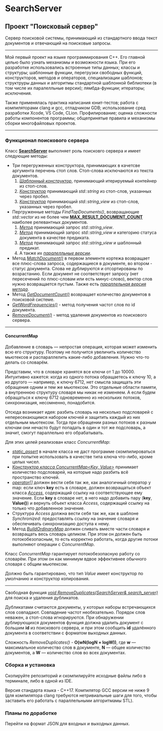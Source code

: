 # SearchServer
## Проект "Поисковый сервер"

Сервер поисковой системы, принимающий из стандартного ввода текст документов и отвечающий на поисковые запросы.

***

Мой первый проект на языке программирования С++. Его главной целью было узнать механизмы и возможности языка. При его разработке использовались встроенные типы данных; классы и структуры; шаблонные функции, перегрузки свободных функций, конструкторов, методов и операторов, специализации шаблонов; структруры данных и алгоритмы стандартной шаблонной библиотеки (в том числе их паралелльные версии); лямбда-функции; итераторы; исключения.

Также применялась практика написания юнит-тестов; работа с компиляторами clang и gcc, отладчиком GDB; использование сред разработки Xcode, VS Code, CLion. Профилирование; оценка сложности работы компонентов программы; общепринятые правила и механизмы сборки многофайловых проектов.

***

### Функционал поискового сервера

Класс [**SearchServer**](https://github.com/konstantinbelousovEC/cpp-search-server/blob/c336b8f68412285080fa056aa744067a5f40f1f2/search-server/search_server.h#L23) выполняет роль поисковго сервера и имеет следующие методы:
- Три перегруженных конструктора, принимающих в качетсве аргумента перечень стоп слов. Стоп-слова исключаются из текста документов.
    1. [*Шаблонный конструктор*](https://github.com/konstantinbelousovEC/cpp-search-server/blob/c336b8f68412285080fa056aa744067a5f40f1f2/search-server/search_server.h#L137), принимающий итерируемый контейнер из стоп-слов.
    2. [*Конструктор*](https://github.com/konstantinbelousovEC/cpp-search-server/blob/c336b8f68412285080fa056aa744067a5f40f1f2/search-server/search_server.cpp#L12) принимающий *std::string* из стоп-слов, указанных через пробел.
    3. [*Конструктор*](https://github.com/konstantinbelousovEC/cpp-search-server/blob/c336b8f68412285080fa056aa744067a5f40f1f2/search-server/search_server.cpp#L17) принимающий *std::string_view* из стоп-слов, указанных через пробел.
- Пергруженные методы *FindTopDocuments()*, возвращающие *std::vector<Document>* из не более чем [**MAX_RESULT_DOCUMENT_COUNT**](https://github.com/konstantinbelousovEC/cpp-search-server/blob/c336b8f68412285080fa056aa744067a5f40f1f2/search-server/search_server.h#L20) наиболее релевантных документов.
    1. [*Метод*]() принимающий запрос *std::string_view*.
    2. [*Метод*]() принимающий запрос *std::string_view* и категорию статуса документа в качестве предиката.
    3. [*Метод*]() принимающий запрос *std::string_view* и шаблонный предикат.
    4. А также их [*паралелльные версии*]().
- Метод [*MatchDocument()*]() в первом элементе кортежа возвращает все плюс-слова запроса, содержащиеся в документе, во втором - статус документа. Слова не дублируются и отсортированы по возрастанию. Если документ не соответствует запросу (нет пересечений по плюс-словам или есть минус-слово), вектор слов нужно возвращается пустым. Также есть [*параллельная версия метода*](https://github.com/konstantinbelousovEC/cpp-search-server/blob/0af3a5b986d3c8ac731d13c7c9db097bd96c6c10/search-server/search_server.cpp#L98).
- Метод [*GetDocumentCount()*]() возвращает количество документов в поисковой системе.
- [*GetWordFrequencies()*]() - метод получения частот слов по id документа.
- [*RemoveDocument()*]() - метод удаления документов из поискового сервера.

***

#### ConcurrentMap

Добавление в словарь — непростая операция, которая может изменить всю его структуру. Поэтому не получится увеличить количество мьютексов и распараллелить какие-либо добавления. Нужно что-то делать со словарём.

Представим, что в словаре хранятся все ключи от 1 до 10000. Интуитивно кажется: когда из одного потока  обращаетесь к ключу 10, а из другого — например, к ключу 6712, нет смысла защищать эти обращения одним и тем же мьютексом. Это отдельные области памяти, а внутреннюю структуру словаря мы никак не изменяем. А если будем обращаться к ключу 6712 одновременно из нескольких потоков, синхронизация, несомненно, понадобится.

Отсюда возникает идея: разбить словарь на несколько подсловарей с непересекающимся набором ключей и защитить каждый из них отдельным мьютексом. Тогда при обращении разных потоков к разным ключам они нечасто будут попадать в один и тот же подсловарь, а значит, смогут параллельно его обрабатывать.

Для этих целей реализован класс *ConcurrentMap*:

- [*static_assert*](https://github.com/konstantinbelousovEC/cpp-search-server/blob/0af3a5b986d3c8ac731d13c7c9db097bd96c6c10/search-server/concurrent_map.h#L13) в начале класса не даст программе скомпилироваться при попытке использовать в качестве типа ключа что-либо, кроме целых чисел.
- [*Конструктор класса ConcurrentMap<Key, Value>*](https://github.com/konstantinbelousovEC/cpp-search-server/blob/0af3a5b986d3c8ac731d13c7c9db097bd96c6c10/search-server/concurrent_map.h#L30) принимает количество подсловарей, на которые надо разбить всё пространство ключей.
- [*operator\[\]*](https://github.com/konstantinbelousovEC/cpp-search-server/blob/0af3a5b986d3c8ac731d13c7c9db097bd96c6c10/search-server/concurrent_map.h#L35) должен вести себя так же, как аналогичный оператор у map: если ключ **key** есть в словаре, должен возвращаться объект класса [*Access*](https://github.com/konstantinbelousovEC/cpp-search-server/blob/0af3a5b986d3c8ac731d13c7c9db097bd96c6c10/search-server/concurrent_map.h#L20), содержащий ссылку на соответствующее ему значение. Если **key** в словаре нет, в него надо добавить пару (**key**, **Value()**) и вернуть объект класса *Access*, содержащий ссылку на только что добавленное значение.
- Структура *Access* должна вести себя так же, как в шаблоне *Synchronized*: предоставлять ссылку на значение словаря и обеспечивать синхронизацию доступа к нему.
- Метод [*BuildOrdinaryMap*](https://github.com/konstantinbelousovEC/cpp-search-server/blob/0af3a5b986d3c8ac731d13c7c9db097bd96c6c10/search-server/concurrent_map.h#L39) должен сливать вместе части словаря и возвращать весь словарь целиком. При этом он должен быть потокобезопасным, то есть корректно работать, когда другие потоки выполняют операции с *ConcurrentMap*.

Класс *ConcurrentMap* гарантирует потокобезопасную работу со словарём. При этом он как минимум вдвое эффективнее обычного словаря с общим мьютексом.

Должно быть гарантировано, что тип *Value* имеет конструктор по умолчанию и конструктор копирования.

***

Свободная функция [*void RemoveDuplicates(SearchServer& search_server)*](https://github.com/konstantinbelousovEC/cpp-search-server/blob/c336b8f68412285080fa056aa744067a5f40f1f2/search-server/remove_duplicates.cpp#L5) для поиска и удаления дубликатов.

Дубликатами считаются документы, у которых наборы встречающихся слов совпадают. Совпадение частот необязательно. Порядок слов неважен, а стоп-слова игнорируются. При обнаружении дублирующихся документов функция должна удалить документ с большим **id** из поискового сервера, и при этом сообщить **id** удалённого документа в соответствии с форматом выходных данных.

Сложность *RemoveDuplicates()* - **O(wN(logN + logW))**, где **w** — максимальное количество слов в документе, **N** — общее количество документов, а **W** — количество слов во всех документах. 

### Сборка и установка

Скопируйте репозиторий и скомпилируйте исходные файлы либо в терминале, либо в одной из IDE.

Версия стандарта языка - C++17.
Компилятор GCC версии не ниже 9 (для компилятора clang требуются нетривиальные шаги для того, чтобы заставить его работать с параллельными алгоритмамы STL).

### Планы по доработке

Перейти на формат JSON для входных и выходных данных.
